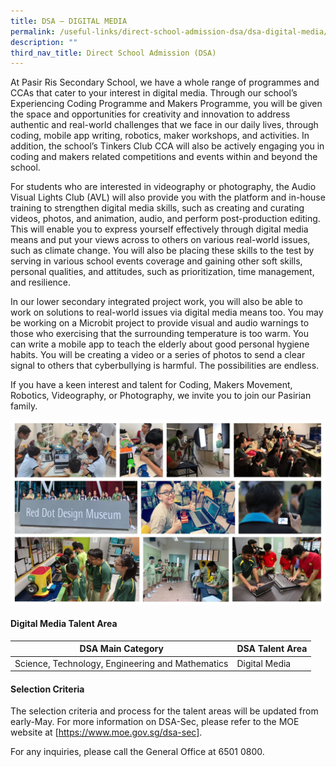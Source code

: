 ```yaml
---
title: DSA – DIGITAL MEDIA
permalink: /useful-links/direct-school-admission-dsa/dsa-digital-media/
description: ""
third_nav_title: Direct School Admission (DSA)
---
```

At Pasir Ris Secondary School, we have a whole range of programmes and CCAs that cater to your interest in digital media. Through our school’s Experiencing Coding Programme and Makers Programme, you will be given the space and opportunities for creativity and innovation to address authentic and real-world challenges that we face in our daily lives, through coding, mobile app writing, robotics, maker workshops, and activities. In addition, the school’s Tinkers Club CCA will also be actively engaging you in coding and makers related competitions and events within and beyond the school.&nbsp;

For students who are interested in videography or photography, the Audio Visual Lights Club (AVL) will also provide you with the platform and in-house training to strengthen digital media skills, such as creating and curating videos, photos, and animation, audio, and perform post-production editing. This will enable you to express yourself effectively through digital media means and put your views across to others on various real-world issues, such as climate change. You will also be placing these skills to the test by serving in various school events coverage and gaining other soft skills, personal qualities, and attitudes, such as prioritization, time management, and resilience.  
  
In our lower secondary integrated project work, you will also be able to work on solutions to real-world issues via digital media means too. You may be working on a Microbit project to provide visual and audio warnings to those who exercising that the surrounding temperature is too warm. You can write a mobile app to teach the elderly about good personal hygiene habits. You will be creating a video or a series of photos to send a clear signal to others that cyberbullying is harmful. The possibilities are endless.
  
If you have a keen interest and talent for Coding, Makers Movement, Robotics, Videography, or Photography, we invite you to join our Pasirian family.

![](/images/DSA_Digital%20Media.jpeg)

#### **Digital Media Talent Area**

| DSA Main Category | DSA Talent Area | 
| -------- | -------- | 
| Science, Technology, Engineering and Mathematics | Digital Media | 

#### **Selection Criteria**

The selection criteria and process for the talent areas will be updated from early-May. For more information on DSA-Sec, please refer to the MOE website at [https://www.moe.gov.sg/dsa-sec].

For any inquiries, please call the General Office at 6501 0800.
